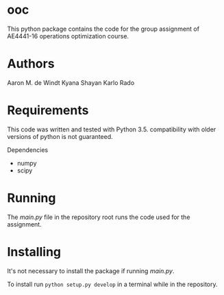 # ooc
This python package contains the code for the group assignment of 
AE4441-16 operations optimization course.

Authors
=======
Aaron M. de Windt
Kyana Shayan
Karlo Rado

Requirements
============
This code was written and tested with Python 3.5. compatibility with 
older versions of python is not guaranteed.

Dependencies
 - numpy
 - scipy

Running
=======
The *main.py* file in the repository root runs the code used for the
assignment.

Installing
==========
It's not necessary to install the package if running *main.py*.

To install run `python setup.py develop` in a terminal while in the 
repository.








